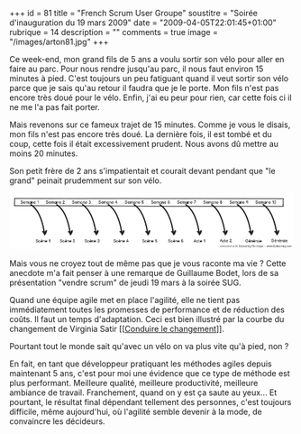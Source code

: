 +++
id = 81
title = "French Scrum User Groupe"
soustitre = "Soirée d'inauguration du 19 mars 2009"
date = "2009-04-05T22:01:45+01:00"
rubrique = 14
description = ""
comments = true
image = "/images/arton81.jpg"
+++

<div class="chapo"></div>
Ce week-end, mon grand fils de 5 ans a voulu sortir son vélo pour aller en faire au parc. Pour nous rendre jusqu'au parc, il nous faut environ 15 minutes à pied. C'est toujours un peu fatiguant quand il veut sortir son vélo parce que je sais qu'au retour il faudra que je le porte. Mon fils n'est pas encore très doué pour le vélo. Enfin, j'ai eu peur pour rien, car cette fois ci il ne me l'a pas fait porter. 

Mais revenons sur ce fameux trajet de 15 minutes. Comme je vous le disais, mon fils n'est pas encore très doué. La dernière fois, il est tombé et du coup, cette fois il était excessivement prudent. Nous avons dû mettre au moins 20 minutes. 

Son petit frère de 2 ans s'impatientait et courait devant pendant que "le grand" peinait prudemment sur son vélo.

<img src="/images/png/planning_oriente_planning.png"/>

Mais vous ne croyez tout de même pas que je vous raconte ma vie ? Cette anecdote m'a fait penser à une remarque de Guillaume Bodet, lors de sa présentation "vendre scrum" de jeudi 19 mars à la soirée SUG. 

Quand une équipe agile met en place l'agilité, elle ne tient pas immédiatement toutes les promesses de performance et de réduction des coûts. Il faut un temps d'adaptation. Ceci est bien illustré par la courbe du changement de Virginia Satir [[[Conduire le changement](http://www.google.fr/url?sa=t&source=web&ct=res&cd=1&url=http%3A%2F%2Fwww.adeli.org%2Fvoirdoc.php%3Fdest%3Dlalettre%2Fl40p12.pdf&ei=Ww7ZSZ2xLYuO_QavpdDcDQ&usg=AFQjCNHP0AG2gmbflsQErrgE-n6PDItxaQ&sig2=OA7A4vLDTK_sA3FvwhaifQ)]]. 

Pourtant tout le monde sait qu'avec un vélo on va plus vite qu'à pied, non ?

En fait, en tant que développeur pratiquant les méthodes agiles depuis maintenant 5 ans, c'est pour moi une évidence que ce type de méthode est plus performant. Meilleure qualité, meilleure productivité, meilleure ambiance de travail. Franchement, quand on y est ça saute au yeux... Et pourtant, le résultat final dépendant tellement des personnes, c'est toujours difficile, même aujourd'hui, où l'agilité semble devenir à la mode, de convaincre les décideurs.